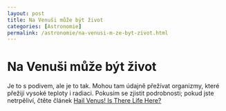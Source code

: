 ```yaml
---
layout: post
title: Na Venuši může být život
categories: [Astronomie]
permalink: /astronomie/na-venusi-m-ze-byt-zivot.html
---
```

# Na Venuši může být život

Je to s podivem, ale je to tak. Mohou tam údajně přežívat organizmy, které přežijí vysoké teploty i radiaci. Pokusím se zjistit podrobnosti; pokud jste netrpěliví, čtěte článek [Hail Venus! Is There Life Here?](http://www.popsci.com/popsci/aviation/article/0,12543,406876,00.html)

